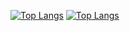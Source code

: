 [![Top Langs](https://github-readme-stats.vercel.app/api/top-langs/?username=g0dm0d)](https://github.com/anuraghazra/github-readme-stats)
[![Top Langs](https://github-readme-stats.vercel.app/api/top-langs/?username=g0dm0d&exclude_repo=github-readme-stats,anuraghazra.github.io)](https://github.com/anuraghazra/github-readme-stats)
